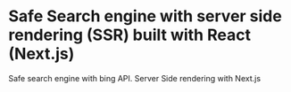 # Safe Search engine with server side rendering (SSR) built with React (Next.js)
Safe search engine with bing API.
Server Side rendering with Next.js
